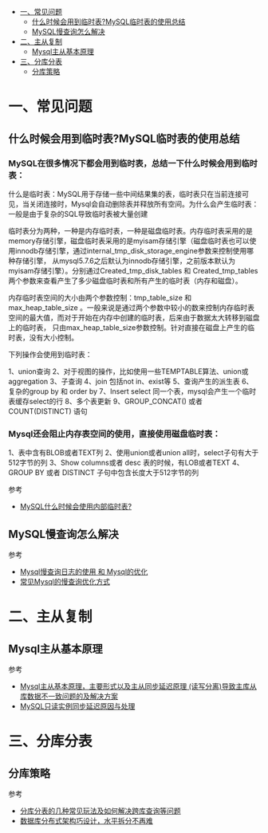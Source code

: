 <!-- GFM-TOC -->
* [一、常见问题](#一常见问题)
    * [什么时候会用到临时表?MySQL临时表的使用总结](#什么时候会用到临时表?MySQL临时表的使用总结)
    * [MySQL慢查询怎么解决](#MySQL慢查询怎么解决)
* [二、主从复制](#二主从复制)
    * [Mysql主从基本原理](#Mysql主从基本原理)
* [三、分库分表](#三分库分表)
    * [分库策略](#分库策略)
<!-- GFM-TOC -->

# 一、常见问题

## 什么时候会用到临时表?MySQL临时表的使用总结

### MySQL在很多情况下都会用到临时表，总结一下什么时候会用到临时表：

什么是临时表：MySQL用于存储一些中间结果集的表，临时表只在当前连接可见，当关闭连接时，Mysql会自动删除表并释放所有空间。为什么会产生临时表：一般是由于复杂的SQL导致临时表被大量创建

临时表分为两种，一种是内存临时表，一种是磁盘临时表。内存临时表采用的是memory存储引擎，磁盘临时表采用的是myisam存储引擎（磁盘临时表也可以使用innodb存储引擎，通过internal_tmp_disk_storage_engine参数来控制使用哪种存储引擎，
从mysql5.7.6之后默认为innodb存储引擎，之前版本默认为myisam存储引擎）。分别通过Created_tmp_disk_tables 和 Created_tmp_tables 两个参数来查看产生了多少磁盘临时表和所有产生的临时表（内存和磁盘）。

内存临时表空间的大小由两个参数控制：tmp_table_size 和 max_heap_table_size 。一般来说是通过两个参数中较小的数来控制内存临时表空间的最大值，而对于开始在内存中创建的临时表，后来由于数据太大转移到磁盘上的临时表，
只由max_heap_table_size参数控制。针对直接在磁盘上产生的临时表，没有大小控制。

下列操作会使用到临时表：

1、union查询
2、对于视图的操作，比如使用一些TEMPTABLE算法、union或aggregation
3、子查询
4、join 包括not in、exist等
5、查询产生的派生表
6、复杂的group by 和 order by
7、Insert select 同一个表，mysql会产生一个临时表缓存select的行
8、多个表更新
9、GROUP_CONCAT() 或者 COUNT(DISTINCT) 语句

### Mysql还会阻止内存表空间的使用，直接使用磁盘临时表：

1、表中含有BLOB或者TEXT列
2、使用union或者union all时，select子句有大于512字节的列
3、Show columns或者 desc 表的时候，有LOB或者TEXT
4、GROUP BY 或者 DISTINCT 子句中包含长度大于512字节的列

参考
- [MySQL什么时候会使用内部临时表?](https://www.cnblogs.com/sjks/p/10917383.html)

## MySQL慢查询怎么解决

参考
- [Mysql慢查询日志的使用 和 Mysql的优化](https://blog.csdn.net/m_nanle_xiaobudiu/article/details/79288257)
- [常见Mysql的慢查询优化方式](https://blog.csdn.net/qq_35571554/article/details/82800463)

# 二、主从复制

## Mysql主从基本原理

参考
- [Mysql主从基本原理，主要形式以及主从同步延迟原理 (读写分离)导致主库从库数据不一致问题的及解决方案](https://blog.csdn.net/helloxiaozhe/article/details/79548186)
- [MySQL只读实例同步延迟原因与处理](https://help.aliyun.com/knowledge_detail/41767.html?spm=5176.13394938.0.0.604a7a54TbjSDK)

# 三、分库分表

## 分库策略

参考
- [分库分表的几种常见玩法及如何解决跨库查询等问题](https://yq.aliyun.com/articles/248259/)
- [数据库分布式架构巧设计，水平拆分不再难](https://yq.aliyun.com/articles/104285?spm=a2c4e.11153940.0.0.49f64910CyL2Re)
